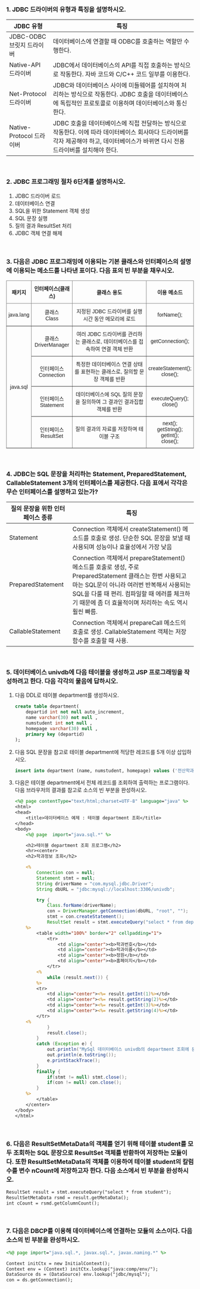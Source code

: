 ### 1. JDBC 드라이버의 유형과 특징을 설명하시오.

| JDBC 유형                 | 특징                                                                                                                                                                                 |
|---------------------------|--------------------------------------------------------------------------------------------------------------------------------------------------------------------------------------|
| JDBC-ODBC 브릿지 드라이버 | 데이터베이스에 연결할 때 ODBC를 호출하는 역할만 수행한다.                                                                                                                            |
| Native-API 드라이버       | JDBC에서 데이터베이스의 API를 직접 호출하는 방식으로 작동한다. 자바 코드와 C/C++ 코드 일부를 이용한다.                                                                               |
| Net-Protocol 드라이버     | JDBC와 데이터베이스 사이에 미들웨어를 설치하여 처리하는 방식으로 작동한다. JDBC 호출을 데이터베이스에 독립적인 프로토콜로 이용하며 데이터베이스와 통신한다.                          |
| Native-Protocol 드라이버  | JDBC 호출을 데이터베이스에 직접 전달하는 방식으로 작동한다. 이에 따라 데이터베이스 회사마다 드라이버를 각자 제공해야 하고, 데이터베이스가 바뀌면 다시 전용 드라이버를 설치해야 한다. |
<br>

### 2. JDBC 프로그래밍 절차 6단계를 설명하시오.

1. JDBC 드라이버 로드
2. 데이터베이스 연결
3. SQL을 위한 Statement 객체 생성
4. SQL 문장 실행
5. 질의 결과 ResultSet 처리
6. JDBC 객체 연결 해제  
<br>

### 3. 다음은 JDBC 프로그래밍에 이용되는 기본 클래스와 인터페이스의 설명에 이용되는 메소드를 나타낸 표이다. 다음 표의 빈 부분을 채우시오.

<style type="text/css">
.tg  {border-collapse:collapse;border-spacing:0;}
.tg td{border-color:black;border-style:solid;border-width:1px;font-family:Arial, sans-serif;font-size:14px;
  overflow:hidden;padding:10px 5px;word-break:normal;}
.tg th{border-color:black;border-style:solid;border-width:1px;font-family:Arial, sans-serif;font-size:14px;
  font-weight:normal;overflow:hidden;padding:10px 5px;word-break:normal;}
.tg .tg-9wq8{border-color:inherit;text-align:center;vertical-align:middle}
.tg .tg-uzvj{border-color:inherit;font-weight:bold;text-align:center;vertical-align:middle}
</style>
<table class="tg">
<thead>
  <tr>
    <th class="tg-uzvj">패키지</th>
    <th class="tg-uzvj">인터페이스(클래스)</th>
    <th class="tg-uzvj">클래스 용도</th>
    <th class="tg-uzvj">이용 메소드</th>
  </tr>
</thead>
<tbody>
  <tr>
    <td class="tg-9wq8">java.lang</td>
    <td class="tg-9wq8">클래스<br>Class</td>
    <td class="tg-9wq8">지정된 JDBC 드라이버를 실행시간 동안 메모리에 로드</td>
    <td class="tg-9wq8">forName();</td>
  </tr>
  <tr>
    <td class="tg-9wq8" rowspan="4">java.sql</td>
    <td class="tg-9wq8">클래스<br>DriverManager</td>
    <td class="tg-9wq8">여러 JDBC 드라이버를 관리하는 클래스로, 데이터베이스를 접속하여 연결 객체 반환</td>
    <td class="tg-9wq8">getConnection();</td>
  </tr>
  <tr>
    <td class="tg-9wq8">인터페이스<br>Connection</td>
    <td class="tg-9wq8">특정한 데이터베이스 연결 상태를 표현하는 클래스로, 질의할 문장 객체를 반환</td>
    <td class="tg-9wq8">createStatement();<br>close();</td>
  </tr>
  <tr>
    <td class="tg-9wq8">인터페이스<br>Statement</td>
    <td class="tg-9wq8">데이터베이스에 SQL 질의 문장을 질의하여 그 결과인 결과집합 객체를 반환</td>
    <td class="tg-9wq8">executeQuery();<br>close()</td>
  </tr>
  <tr>
    <td class="tg-9wq8">인터페이스<br>ResultSet</td>
    <td class="tg-9wq8">질의 결과의 자료를 저장하며 테이블 구조</td>
    <td class="tg-9wq8">next();<br>getString();<br>getInt();<br>close();</td>
  </tr>
</tbody>
</table>
<br>

### 4. JDBC는 SQL 문장을 처리하는 Statement, PreparedStatement, CallableStatement 3개의 인터페이스를 제공한다. 다음 표에서 각각은 무슨 인터페이스를 설명하고 있는가?

| 질의 문장을 위한 인터페이스 종류 | 특징                                                                                                                                                                                                                                                          |
|----------------------------------|---------------------------------------------------------------------------------------------------------------------------------------------------------------------------------------------------------------------------------------------------------------|
| Statement                        | Connection 객체에서 createStatement() 메소드를 호출로 생성. 단순한 SQL 문장을 보낼 때 사용되며 성능이나 효율성에서 가장 낮음                                                                                                                                  |
| PreparedStatement                | Connection 객체에서 prepareStatement() 메소드를 호출로 생성, 주로 PreparedStatement 클래스는 한번 사용되고 마는 SQL문이 아니라 여러번 반복해서 사용되는 SQL을 다룰 때 편리. 컴파일할 때 에러를 체크하기 때문에 좀 더 효율적이며 처리하는 속도 역시 훨씬 빠름. |
| CallableStatement                | Connection 객체에서 prepareCall 메소드의 호출로 생성. CallableStatement 객체는 저장 함수를 호출할 때 사용.                                                                                                                                                    |  
<br>

### 5. 데이터베이스 univdb에 다음 테이블을 생성하고 JSP 프로그래밍을 작성하려고 한다. 다음 각각의 물음에 답하시오.

1. 다음 DDL로 테이블 department를 생성하시오.  
   ```sql
   create table department(
       departid int not null auto_increment,
       name varchar(30) not null ,
       numstudent int not null ,
       homepage varchar(30) null ,
       primary key (departid)
   );
   ```  
2. 다음 SQL 문장을 참고로 테이블 department에 적당한 레코드를 5개 이상 삽입하시오.
   ```sql
   insert into department (name, numstudent, homepage) values ('전산학과', 80,'www.computer.ac.kr');
   ```  
3. 다음은 테이블 department에서 전체 레코드를 조회하여 출력하는 프로그램이다. 다음 브라우저의 결과를 참고로 소스의 빈 부분을 완성하시오.
   ```jsp
   <%@ page contentType="text/html;charset=UTF-8" language="java" %>
   <html>
   <head>
       <title>데이터베이스 예제 : 테이블 department 조회</title>
   </head>
   <body>
       <%@ page  import="java.sql.*" %>
   
       <h2>테이블 department 조회 프로그램</h2>
       <hr><center>
       <h2>학과정보 조회</h2>
   
       <%
           Connection con = null;
           Statement stmt = null;
           String driverName = "com.mysql.jdbc.Driver";
           String dbURL = "jdbc:mysql://localhost:3306/univdb";
   
           try {
               Class.forName(driverName);
               con = DriverManager.getConnection(dbURL, "root", "");
               stmt = con.createStatement();
               ResultSet result = stmt.executeQuery("select * from department");
       %>
           <table width="100%" border="2" cellpadding="1">
               <tr>
                   <td align="center"><b>학과번호</b></td>
                   <td align="center"><b>학과이름</b></td>
                   <td align="center"><b>정원</b></td>
                   <td align="center"><b>홈페이지</b></td>
               </tr>
           <%
               while (result.next()) {
           %>
           <tr>
               <td align="center"><%= result.getInt(1)%></td>
               <td align="center"><%= result.getString(2)%></td>
               <td align="center"><%= result.getInt(3)%></td>
               <td align="center"><%= result.getString(4)%></td>
           </tr>
       <%
               }
               result.close();
           }
           catch (Exception e) {
               out.println("MySql 데이터베이스 univdb의 department 조회에 문제가 있습니다.<hr>");
               out.println(e.toString());
               e.printStackTrace();
           }
           finally {
               if(stmt != null) stmt.close();
               if(con != null) con.close();
           }
       %>
           </table>
       </center>
   </body>
   </html>
   ```  
<br>

### 6. 다음은 ResultSetMetaData의 객체를 얻기 위해 테이블 student를 모두 조회하는 SQL 문장으로 ResultSet 객체를 반환하여 저장하는 모듈이다. 또한 ResultSetMetaData의 객체를 이용하여 테이블 student의 칼럼 수를 변수 nCount에 저장하고자 한다. 다음 소스에서 빈 부분을 완성하시오.

```jsp
ResultSet result = stmt.executeQuery("select * from student");
ResultSetMetaData rsmd = result.getMetaData();
int cCount = rsmd.getColumnCount();
```  
<br>

### 7. 다음은 DBCP를 이용해 데이터베이스에 연결하는 모듈의 소스이다. 다음 소스의 빈 부분을 완성하시오.

```jsp
<%@ page import="java.sql.*, javax.sql.*, javax.naming.*" %>

Context initCtx = new InitialContext();
Context env = (Context) initCtx.lookup("java:comp/env/");
DataSource ds = (DataSource) env.lookup("jdbc/mysql");
con = ds.getConnection();
```